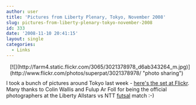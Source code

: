 ```yaml
---
author: user
title: 'Pictures from Liberty Plenary, Tokyo, November 2008'
slug: pictures-from-liberty-plenary-tokyo-november-2008
id: 333
date: '2008-11-10 20:41:15'
layout: single
categories:
  - Links
---
```


<div style="float: right; margin-left: 10px; margin-bottom: 10px;">[![](http://farm4.static.flickr.com/3065/3021378978_d6ab343264_m.jpg)](http://www.flickr.com/photos/superpat/3021378978/ "photo sharing")</div>

I took a bunch of pictures around Tokyo last week - [here's the set at Flickr](http://www.flickr.com/photos/superpat/sets/72157608688952630/). Many thanks to Colin Wallis and Fulup Ar Foll for being the official photographers at the Liberty Allstars vs NTT [futsal](http://en.wikipedia.org/wiki/Futsal) match :-)